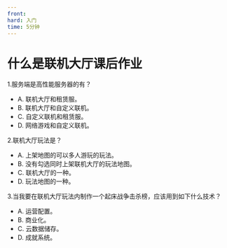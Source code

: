 ```yaml
---
front:
hard: 入门
time: 5分钟
---
```

# 什么是联机大厅课后作业

1.服务端是高性能服务器的有？

- A. 联机大厅和租赁服。
- B. 联机大厅和自定义联机。
- C. 自定义联机和租赁服。
- D. 网络游戏和自定义联机。

<!--解答：答案A。 **自定义联机的服务端是房主的终端。**-->

2.联机大厅玩法是？

- A. 上架地图的可以多人游玩的玩法。
- B. 没有勾选同时上架联机大厅的玩法地图。
- C. 联机大厅的一种。
- D. 玩法地图的一种。

<!--解答：答案D。 **联机大厅玩法是一种特殊的玩法地图。 **一开始就为多人游戏设计的、可能包含内购商品、运营逻辑、云成就系统的玩法地图，可以称之为联机大厅玩法（资源）。-->

3.当我要在联机大厅玩法内制作一个起床战争击杀榜，应该用到如下什么技术？

- A. 运营配置。
- B. 商业化。
- C. 云数据储存。
- D. 成就系统。

<!--解答：答案C。 **击杀榜的多房间数据同步需要用到云数据储存。**-->